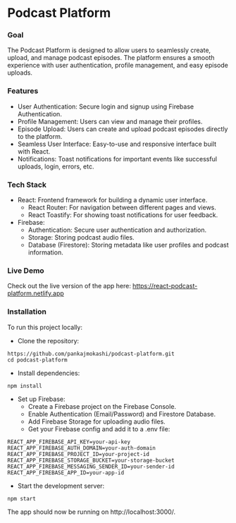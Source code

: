 # Podcast Platform

### Goal
The Podcast Platform is designed to allow users to seamlessly create, upload, and manage podcast episodes. The platform ensures a smooth experience with user authentication, profile management, and easy episode uploads.

### Features
- User Authentication: Secure login and signup using Firebase Authentication.
- Profile Management: Users can view and manage their profiles.
- Episode Upload: Users can create and upload podcast episodes directly to the platform.
- Seamless User Interface: Easy-to-use and responsive interface built with React.
- Notifications: Toast notifications for important events like successful uploads, login, errors, etc.

### Tech Stack
- React: Frontend framework for building a dynamic user interface.
  - React Router: For navigation between different pages and views.
  - React Toastify: For showing toast notifications for user feedback.
- Firebase:
  - Authentication: Secure user authentication and authorization.
  - Storage: Storing podcast audio files.
  - Database (Firestore): Storing metadata like user profiles and podcast information.

### Live Demo
Check out the live version of the app here: https://react-podcast-platform.netlify.app

### Installation
To run this project locally:
- Clone the repository:
```
https://github.com/pankajmokashi/podcast-platform.git
cd podcast-platform
```

- Install dependencies:
```
npm install
```

- Set up Firebase:
  - Create a Firebase project on the Firebase Console.
  - Enable Authentication (Email/Password) and Firestore Database.
  - Add Firebase Storage for uploading audio files.
  - Get your Firebase config and add it to a .env file:
```
REACT_APP_FIREBASE_API_KEY=your-api-key
REACT_APP_FIREBASE_AUTH_DOMAIN=your-auth-domain
REACT_APP_FIREBASE_PROJECT_ID=your-project-id
REACT_APP_FIREBASE_STORAGE_BUCKET=your-storage-bucket
REACT_APP_FIREBASE_MESSAGING_SENDER_ID=your-sender-id
REACT_APP_FIREBASE_APP_ID=your-app-id
```

- Start the development server:
```
npm start
```
The app should now be running on http://localhost:3000/.
